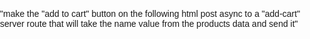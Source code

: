 "make the "add to cart" button on the following html post async to a "add-cart" server route that will take the name value from the products data and send it"


<!DOCTYPE html>
<html lang="en">
<head>
    <meta charset="UTF-8">
    <meta name="viewport" content="width=device-width, initial-scale=1.0">
    <title>Shopping Website</title>
    <link rel="stylesheet" href="https://cdnjs.cloudflare.com/ajax/libs/font-awesome/6.0.0-beta3/css/all.min.css">
    <script src="https://unpkg.com/htmx.org@1.9.4/dist/htmx.min.js"></script>
    <script>
        document.addEventListener('DOMContentLoaded', function () {
            // Add event listeners to "Add to Cart" buttons
            document.querySelectorAll('.add-to-cart').forEach(button => {
                button.addEventListener('click', function (event) {
                    event.preventDefault();
                    const productName = this.getAttribute('data-product-name');
                    
                    // Perform async POST request to add the product to the cart
                    fetch('/add-cart', {
                        method: 'POST',
                        headers: {
                            'Content-Type': 'application/json'
                        },
                        body: JSON.stringify({ name: productName })
                    })
                    .then(response => response.json())
                    .then(data => {
                        if (data.success) {
                            alert('Product added to cart!');
                        } else {
                            alert('Failed to add product to cart.');
                        }
                    })
                    .catch(error => {
                        console.error('Error:', error);
                        alert('Error adding product to cart.');
                    });
                });
            });
        });
    </script>
    <style>
        body {
            font-family: Arial, sans-serif;
            margin: 0;
            padding: 0;
        }

        header {
            background-color: #232f3e;
            color: white;
            padding: 10px;
            text-align: center;
        }

        .container {
            max-width: 1200px;
            margin: 0 auto;
            padding: 20px;
        }

        .product {
            border: 1px solid #ddd;
            border-radius: 5px;
            padding: 10px;
            margin-bottom: 20px;
            background-color: #fff;
        }

        .product img {
            max-width: 200px;
            height: auto;
        }

        .product h2 {
            color: #333;
        }

        .product p {
            color: #666;
        }

        .product button {
            background-color: #ff9900;
            color: white;
            border: none;
            padding: 10px 20px;
            font-size: 16px;
            cursor: pointer;
            border-radius: 5px;
        }

        .product button:hover {
            background-color: #e68a00;
        }

        footer {
            background-color: #232f3e;
            color: white;
            padding: 10px;
            text-align: center;
            position: fixed;
            bottom: 0;
            width: 100%;
        }
    </style>
</head>
<body>
    <header>
        <h1>Welcome, {{.User.Name}}!</h1>
        <p>Email: {{.User.Email}}</p>
    </header>

    <div class="container">
        {{range .Products}}
        <div class="product">
            <img src="{{.ImageURL}}" alt="Product Image">
            <h2>{{.Name}}</h2>
            <p>{{.Description}}</p>
            <p>Price: ${{.Price}}</p>
            <button class="add-to-cart" data-product-name="{{.Name}}">Add to Cart</button>
        </div>
        {{end}}
    </div>

    <footer>
        &copy; 2024 Froostang
    </footer>
</body>
</html>


"is there a way to leverage htmx more?"

<!DOCTYPE html>
<html lang="en">
<head>
    <meta charset="UTF-8">
    <meta name="viewport" content="width=device-width, initial-scale=1.0">
    <title>Shopping Website</title>
    <link rel="stylesheet" href="https://cdnjs.cloudflare.com/ajax/libs/font-awesome/6.0.0-beta3/css/all.min.css">
    <script src="https://unpkg.com/htmx.org@1.9.4/dist/htmx.min.js"></script>
    <style>
        body {
            font-family: Arial, sans-serif;
            margin: 0;
            padding: 0;
        }

        header {
            background-color: #232f3e;
            color: white;
            padding: 10px;
            text-align: center;
        }

        .container {
            max-width: 1200px;
            margin: 0 auto;
            padding: 20px;
        }

        .product {
            border: 1px solid #ddd;
            border-radius: 5px;
            padding: 10px;
            margin-bottom: 20px;
            background-color: #fff;
        }

        .product img {
            max-width: 200px;
            height: auto;
        }

        .product h2 {
            color: #333;
        }

        .product p {
            color: #666;
        }

        .product button {
            background-color: #ff9900;
            color: white;
            border: none;
            padding: 10px 20px;
            font-size: 16px;
            cursor: pointer;
            border-radius: 5px;
        }

        .product button:hover {
            background-color: #e68a00;
        }

        footer {
            background-color: #232f3e;
            color: white;
            padding: 10px;
            text-align: center;
            position: fixed;
            bottom: 0;
            width: 100%;
        }
    </style>
</head>
<body>
    <header>
        <h1>Welcome, {{.User.Name}}!</h1>
        <p>Email: {{.User.Email}}</p>
        <nav>
            <a href="/shopping">Shopping</a> |
            <a href="/add-product">Add Product</a> |
            <a href="/about">About</a> |
            <a href="/checkout"><i class="fas fa-shopping-cart"></i> Checkout</a>
        </nav>
    </header>

    <div class="container">
        {{range .Products}}
        <div class="product">
            <img src="{{.ImageURL}}" alt="Product Image">
            <h2>{{.Name}}</h2>
            <p>{{.Description}}</p>
            <p>Price: ${{.Price}}</p>
            <!-- Using HTMX for async request -->
            <button
                hx-post="/add-cart"
                hx-trigger="click"
                hx-target="#cart-notification"
                hx-swap="innerHTML"
                hx-vals='{"name": "{{.Name}}"}'>
                Add to Cart
            </button>
        </div>
        {{end}}
    </div>

    <footer>
        &copy; 2024 Froostang
    </footer>

    <!-- Notification area for cart actions -->
    <div id="cart-notification"></div>
</body>
</html>



